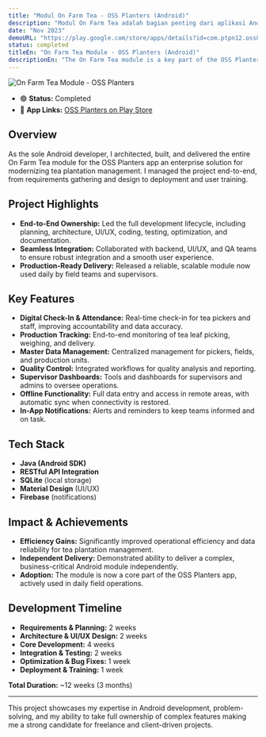 ```yaml
---
title: "Modul On Farm Tea - OSS Planters (Android)"
description: "Modul On Farm Tea adalah bagian penting dari aplikasi Android OSS Planters, dirancang untuk menyederhanakan dan memodernisasi manajemen perkebunan teh. Saya bertanggung jawab penuh dalam mengembangkan modul ini dari awal, menangani setiap tahap dari perencanaan dan desain awal hingga deployment final."
date: "Nov 2023"
demoURL: "https://play.google.com/store/apps/details?id=com.ptpn12.oss&hl=en"
status: completed
titleEn: "On Farm Tea Module - OSS Planters (Android)"
descriptionEn: "The On Farm Tea module is a key part of the OSS Planters Android application, designed to streamline and modernize tea plantation management. I was fully responsible for developing this module from the ground up, handling every stage from initial planning and design to final deployment."
---
```


![On Farm Tea Module - OSS Planters](/on-farm-tea.png)

- 🟢 **Status:** Completed
- 📱 **App Links:** <a href="https://play.google.com/store/apps/details?id=com.ptpn12.oss&hl=en" target="_blank" rel="noopener noreferrer">OSS Planters on Play Store</a>

## Overview
As the sole Android developer, I architected, built, and delivered the entire On Farm Tea module for the OSS Planters app an enterprise solution for modernizing tea plantation management. I managed the project end-to-end, from requirements gathering and design to deployment and user training.

## Project Highlights
- **End-to-End Ownership:** Led the full development lifecycle, including planning, architecture, UI/UX, coding, testing, optimization, and documentation.
- **Seamless Integration:** Collaborated with backend, UI/UX, and QA teams to ensure robust integration and a smooth user experience.
- **Production-Ready Delivery:** Released a reliable, scalable module now used daily by field teams and supervisors.

## Key Features
- **Digital Check-In & Attendance:** Real-time check-in for tea pickers and staff, improving accountability and data accuracy.
- **Production Tracking:** End-to-end monitoring of tea leaf picking, weighing, and delivery.
- **Master Data Management:** Centralized management for pickers, fields, and production units.
- **Quality Control:** Integrated workflows for quality analysis and reporting.
- **Supervisor Dashboards:** Tools and dashboards for supervisors and admins to oversee operations.
- **Offline Functionality:** Full data entry and access in remote areas, with automatic sync when connectivity is restored.
- **In-App Notifications:** Alerts and reminders to keep teams informed and on task.

## Tech Stack
- **Java (Android SDK)**
- **RESTful API Integration**
- **SQLite** (local storage)
- **Material Design** (UI/UX)
- **Firebase** (notifications)

## Impact & Achievements
- **Efficiency Gains:** Significantly improved operational efficiency and data reliability for tea plantation management.
- **Independent Delivery:** Demonstrated ability to deliver a complex, business-critical Android module independently.
- **Adoption:** The module is now a core part of the OSS Planters app, actively used in daily field operations.

## Development Timeline

- **Requirements & Planning:** 2 weeks
- **Architecture & UI/UX Design:** 2 weeks
- **Core Development:** 4 weeks
- **Integration & Testing:** 2 weeks
- **Optimization & Bug Fixes:** 1 week
- **Deployment & Training:** 1 week

**Total Duration:** ~12 weeks (3 months)

---

This project showcases my expertise in Android development, problem-solving, and my ability to take full ownership of complex features making me a strong candidate for freelance and client-driven projects.